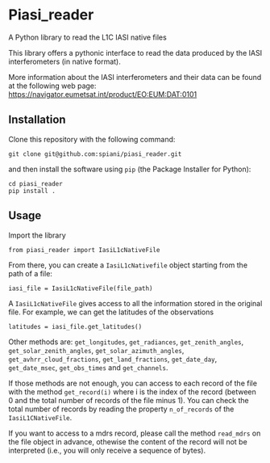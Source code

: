 # Piasi_reader
A Python library to read the L1C IASI native files

This library offers a pythonic interface to read the data
produced by the IASI interferometers (in native format).

More information about the IASI interferometers and
their data can be found at the following web page:
<https://navigator.eumetsat.int/product/EO:EUM:DAT:0101>

## Installation

Clone this repository with the following command:

```
git clone git@github.com:spiani/piasi_reader.git
```

and then install the software using `pip` (the Package Installer for Python):

```
cd piasi_reader
pip install .
```

## Usage
Import the library

```
from piasi_reader import IasiL1cNativeFile
```

From there, you can create a `IasiL1cNativefile` object starting
from the path of a file:

```
iasi_file = IasiL1cNativeFile(file_path)
```

A `IasiL1cNativeFile` gives access to all the information stored in the
original file. For example, we can get the latitudes of the observations

```
latitudes = iasi_file.get_latitudes()
```

Other methods are: `get_longitudes`, `get_radiances`, `get_zenith_angles`,
`get_solar_zenith_angles`, `get_solar_azimuth_angles`, `get_avhrr_cloud_fractions`,
`get_land_fractions`, `get_date_day`, `get_date_msec`, `get_obs_times` and
`get_channels`.

If those methods are not enough, you can access to each record of the file with the
method `get_record(i)` where i is the index of the record (between 0 and the total
number of records of the file minus 1). You can check the total number of records
by reading the property `n_of_records` of the `IasiL1CNativeFile`.

If you want to access to a mdrs record, please call the method `read_mdrs` on the
file object in advance, othewise the content of the record will not be
interpreted (i.e., you will only receive a sequence of bytes).
